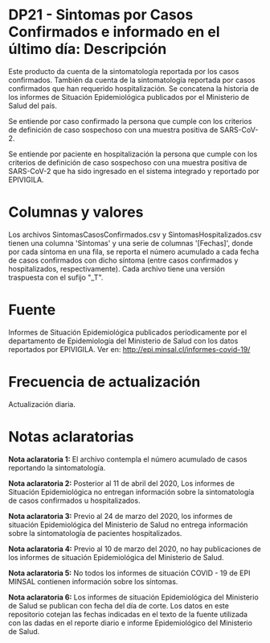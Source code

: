 # DP21 - Sintomas por Casos Confirmados e informado en el último día: Descripción
Este producto da cuenta de la sintomatología reportada por los casos confirmados. También da cuenta de la sintomatología reportada por casos confirmados que han requerido hospitalización. Se concatena la historia de los informes de Situación Epidemiológica publicados por el Ministerio de Salud del país.

Se entiende por caso confirmado la persona que cumple con los criterios de definición de caso sospechoso con una muestra positiva de SARS-CoV-2.

Se entiende por paciente en hospitalización la persona que cumple con los criterios de definición de caso sospechoso con una muestra positiva de SARS-CoV-2 que ha sido ingresado en el sistema integrado y reportado por EPIVIGILA.

# Columnas y valores
Los archivos SintomasCasosConfirmados.csv y SintomasHospitalizados.csv tienen una columna 'Síntomas' y una serie de columnas '[Fechas]', donde por cada síntoma en una fila, se reporta el número acumulado a cada fecha de casos confirmados con dicho síntoma (entre casos confirmados y hospitalizados, respectivamente). Cada archivo tiene una versión traspuesta con el sufijo "\_T". 

# Fuente
Informes de Situación Epidemiológica publicados períodicamente por el departamento de Epidemiología del Ministerio de Salud con los datos reportados por EPIVIGILA. Ver en: http://epi.minsal.cl/informes-covid-19/

# Frecuencia de actualización
Actualización diaria.

# Notas aclaratorias

**Nota aclaratoria 1:** El archivo contempla el número acumulado de casos reportando la sintomatología.

**Nota aclaratoria 2:** Posterior al 11 de abril del 2020, Los informes de Situación Epidemiológica no entregan información sobre la sintomatología de casos confirmados u hospitalizados.

**Nota aclaratoria 3:** Previo al 24 de marzo del 2020, los  informes de situación Epidemiológica del Ministerio de Salud no entrega información sobre la sintomatología de pacientes hospitalizados.

**Nota aclaratoria 4:** Previo al 10 de marzo del 2020, no hay publicaciones de los informes de situación Epidemiológica del Ministerio de Salud.

**Nota aclaratoria 5:** No todos los informes de situación COVID - 19 de EPI MINSAL contienen información sobre los síntomas.

**Nota aclaratoria 6:** Los informes de situación Epidemiológica del Ministerio de Salud se publican con fecha del día de corte. Los datos en este repositorio cotejan las fechas indicadas en el texto de la fuente utilizada con las dadas en el reporte diario e informe Epidemiológico del Ministerio de Salud.
